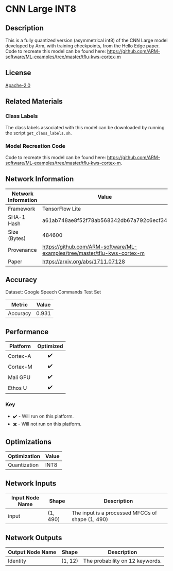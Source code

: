 # CNN Large INT8

## Description
This is a fully quantized version (asymmetrical int8) of the CNN Large model developed by Arm, with training checkpoints, from the Hello Edge paper. Code to recreate this model can be found here: https://github.com/ARM-software/ML-examples/tree/master/tflu-kws-cortex-m

## License
[Apache-2.0](https://spdx.org/licenses/Apache-2.0.html)

## Related Materials
### Class Labels
The class labels associated with this model can be downloaded by running the script `get_class_labels.sh`.

### Model Recreation Code
Code to recreate this model can be found here: https://github.com/ARM-software/ML-examples/tree/master/tflu-kws-cortex-m.

## Network Information
| Network Information |  Value         |
|---------------------|------------------|
|  Framework          | TensorFlow Lite |
|  SHA-1 Hash         | a61ab748ae8f52f78ab568342db67a792c6ecf34 |
|  Size (Bytes)       | 484600 |
|  Provenance         | https://github.com/ARM-software/ML-examples/tree/master/tflu-kws-cortex-m |
|  Paper              | https://arxiv.org/abs/1711.07128 |

## Accuracy
Dataset: Google Speech Commands Test Set

| Metric | Value |
|--------|-------|
| Accuracy | 0.931 |

## Performance
| Platform | Optimized |
|----------|:---------:|
| Cortex-A |:heavy_check_mark:         |
| Cortex-M |:heavy_check_mark:         |
| Mali GPU |:heavy_check_mark:         |
| Ethos U  |:heavy_check_mark:         |

### Key
* :heavy_check_mark: - Will run on this platform.
* :heavy_multiplication_x: - Will not run on this platform.


## Optimizations
| Optimization |  Value  |
|-----------------|---------|
| Quantization | INT8 |

## Network Inputs
| Input Node Name |  Shape  | Description |
|-----------------|---------|-------------|
| input | (1, 490) | The input is a processed MFCCs of shape (1, 490) |

## Network Outputs
| Output Node Name |  Shape  | Description |
|------------------|---------|-------------|
| Identity | (1, 12) | The probability on 12 keywords. |
